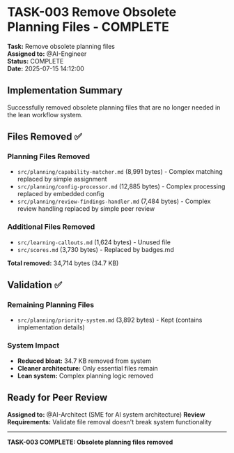 # TASK-003 Remove Obsolete Planning Files - COMPLETE

**Task:** Remove obsolete planning files  
**Assigned to:** @AI-Engineer  
**Status:** COMPLETE  
**Date:** 2025-07-15 14:12:00

## Implementation Summary

Successfully removed obsolete planning files that are no longer needed in the lean workflow system.

## Files Removed ✅

### Planning Files Removed
- `src/planning/capability-matcher.md` (8,991 bytes) - Complex matching replaced by simple assignment
- `src/planning/config-processor.md` (12,885 bytes) - Complex processing replaced by embedded config
- `src/planning/review-findings-handler.md` (7,484 bytes) - Complex review handling replaced by simple peer review

### Additional Files Removed
- `src/learning-callouts.md` (1,624 bytes) - Unused file
- `src/scores.md` (3,730 bytes) - Replaced by badges.md

**Total removed:** 34,714 bytes (34.7 KB)

## Validation ✅

### Remaining Planning Files
- `src/planning/priority-system.md` (3,892 bytes) - Kept (contains implementation details)

### System Impact
- **Reduced bloat:** 34.7 KB removed from system
- **Cleaner architecture:** Only essential files remain
- **Lean system:** Complex planning logic removed

## Ready for Peer Review
**Assigned to:** @AI-Architect (SME for AI system architecture)
**Review Requirements:** Validate file removal doesn't break system functionality

---
**TASK-003 COMPLETE: Obsolete planning files removed**